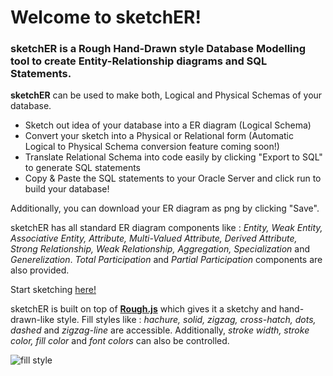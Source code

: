 # Welcome to sketchER!

### sketchER is a Rough Hand-Drawn style Database Modelling tool to create Entity-Relationship diagrams and SQL Statements.

**sketchER** can be used to make both, Logical and Physical Schemas of your database.


- Sketch out idea of your database into a ER diagram (Logical Schema)
- Convert your sketch into a Physical or Relational form (Automatic Logical to Physical Schema conversion feature coming soon!)
- Translate Relational Schema into code easily by clicking "Export to SQL" to generate SQL statements
- Copy & Paste the SQL statements to your Oracle Server and click run to build your database!


Additionally, you can download your ER diagram as png by clicking "Save".

sketchER has all standard ER diagram components like : *Entity, Weak Entity, Associative Entity, Attribute, Multi-Valued Attribute, Derived Attribute, Strong Relationship, Weak Relationship, Aggregation, Specialization* and *Generelization*. *Total Participation* and *Partial Participation* components are also provided.

Start sketching [here!](https://aayush226.github.io/sketchER/)

sketchER is built on top of [**Rough.js**](https://roughjs.com/) which gives it a sketchy and hand-drawn-like style. Fill styles like : *hachure, solid, zigzag, cross-hatch, dots, dashed* and *zigzag-line* are accessible. Additionally, *stroke width, stroke color, fill color* and *font colors* can also be controlled.

![fill style](https://user-images.githubusercontent.com/44861043/197333136-7ace2da0-6589-4ec0-873e-b5e9ee664e20.png)



